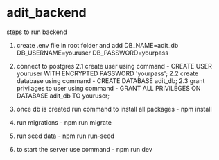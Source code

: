 # adit_backend

steps to run backend

1. create .env file in root folder and add
   DB_NAME=adit_db
   DB_USERNAME=youruser
   DB_PASSWORD=yourpass

2. connect to postgres
   2.1 create user using command - CREATE USER youruser WITH ENCRYPTED PASSWORD 'yourpass';
   2.2 create database using command - CREATE DATABASE adit_db;
   2.3 grant privilages to user using command - GRANT ALL PRIVILEGES ON DATABASE adit_db TO youruser;

3. once db is created run command to install all packages - npm install
4. run migrations - npm run migrate
5. run seed data - npm run run-seed
6. to start the server use command - npm run dev
